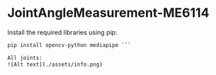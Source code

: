 # JointAngleMeasurement-ME6114

Install the required libraries using pip:

```bash
pip install opencv-python mediapipe ```

All joints:
![Alt text](./assets/info.png)


